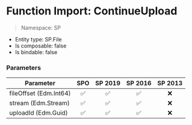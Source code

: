 # Function Import: ContinueUpload

> Namespace: SP

- Entity type: SP.File
- Is composable: false
- Is bindable: false

### Parameters

Parameter | SPO | SP 2019 | SP 2016 | SP 2013
----------|:---:|:-------:|:-------:|:-------:
fileOffset (Edm.Int64) | ✅ | ✅ | ✅ | ❌
stream (Edm.Stream) | ✅ | ✅ | ✅ | ❌
uploadId (Edm.Guid) | ✅ | ✅ | ✅ | ❌